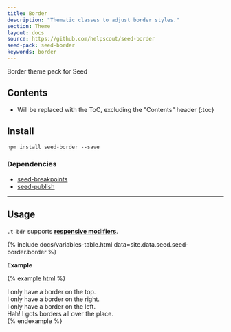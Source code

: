 ```yaml
---
title: Border
description: "Thematic classes to adjust border styles."
section: Theme
layout: docs
source: https://github.com/helpscout/seed-border
seed-pack: seed-border
keywords: border
---
```


Border theme pack for Seed

## Contents

* Will be replaced with the ToC, excluding the "Contents" header
{:toc}

## Install

```
npm install seed-border --save
```

### Dependencies

* [seed-breakpoints](/seed/packs/seed-breakpoints)
* [seed-publish](/seed/packs/seed-publish)



---


## Usage

`.t-bdr` supports **[responsive modifiers](/seed/packs/seed-breakpoints/#responsive-modifiers)**.

{% include docs/variables-table.html data=site.data.seed.seed-border.border %}

**Example**

{% example html %}
<div class="u-pad-3 t-bdr-top u-mrg-b-2">
  I only have a border on the top.
</div>
<div class="u-pad-3 t-bdr-right u-mrg-b-2">
  I only have a border on the right.
</div>
<div class="u-pad-3 t-bdr-left u-mrg-b-2">
  I only have a border on the left.
</div>
<div class="u-pad-3 t-bdr">
  Hah! I gots borders all over the place.
</div>
{% endexample %}
